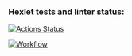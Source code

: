 ### Hexlet tests and linter status:
[![Actions Status](https://github.com/Alexcey/devops-for-programmers-project-74/workflows/hexlet-check/badge.svg)](https://github.com/Alexcey/devops-for-programmers-project-74/actions)

[![Workflow](https://github.com/Alexcey/devops-for-programmers-project-74/actions/workflows/push.yml/badge.svg)](https://github.com/Alexcey/devops-for-programmers-project-74/actions)